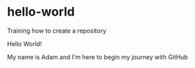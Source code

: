 # hello-world
Training how to create a repository

Hello World!

My name is Adam and I'm here to begin my journey with GitHub
